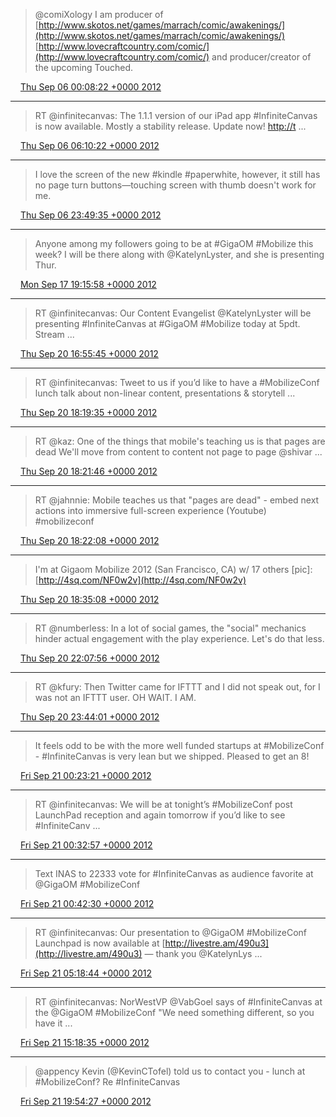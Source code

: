 > @comiXology I am producer of [http://www.skotos.net/games/marrach/comic/awakenings/](http://www.skotos.net/games/marrach/comic/awakenings/) [http://www.lovecraftcountry.com/comic/](http://www.lovecraftcountry.com/comic/) and producer/creator of the upcoming Touched.

<img src="../../media/tweet.ico" width="12" /> [Thu Sep 06 00:08:22 +0000 2012](https://twitter.com/ChristopherA/status/243500856069210112)

----

> RT @infinitecanvas: The 1.1.1 version of our iPad app #InfiniteCanvas is now available. Mostly a stability release. Update now! [http://t](http://t) ...

<img src="../../media/tweet.ico" width="12" /> [Thu Sep 06 06:10:22 +0000 2012](https://twitter.com/ChristopherA/status/243591956054294528)

----

> I love the screen of the new #kindle #paperwhite, however, it still has no page turn buttons—touching screen with thumb doesn't work for me.

<img src="../../media/tweet.ico" width="12" /> [Thu Sep 06 23:49:35 +0000 2012](https://twitter.com/ChristopherA/status/243858516010467329)

----

> Anyone among my followers going to be at #GigaOM #Mobilize this week? I will be there along with @KatelynLyster, and she is presenting Thur.

<img src="../../media/tweet.ico" width="12" /> [Mon Sep 17 19:15:58 +0000 2012](https://twitter.com/ChristopherA/status/247775923716362240)

----

> RT @infinitecanvas: Our Content Evangelist @KatelynLyster will be presenting #InfiniteCanvas at #GigaOM #Mobilize today at 5pdt. Stream  ...

<img src="../../media/tweet.ico" width="12" /> [Thu Sep 20 16:55:45 +0000 2012](https://twitter.com/ChristopherA/status/248827800952401920)

----

> RT @infinitecanvas: Tweet to us if you’d like to have a #MobilizeConf lunch talk about non-linear content, presentations &amp; storytell ...

<img src="../../media/tweet.ico" width="12" /> [Thu Sep 20 18:19:35 +0000 2012](https://twitter.com/ChristopherA/status/248848899077439488)

----

> RT @kaz: One of the things that mobile's teaching us is that pages are dead We'll move from content to content not page to page @shivar  ...

<img src="../../media/tweet.ico" width="12" /> [Thu Sep 20 18:21:46 +0000 2012](https://twitter.com/ChristopherA/status/248849448472559616)

----

> RT @jahnnie: Mobile teaches us that "pages are dead" - embed next actions into immersive full-screen experience (Youtube) #mobilizeconf

<img src="../../media/tweet.ico" width="12" /> [Thu Sep 20 18:22:08 +0000 2012](https://twitter.com/ChristopherA/status/248849541439311872)

----

> I'm at Gigaom Mobilize 2012 (San Francisco, CA) w/ 17 others [pic]: [http://4sq.com/NF0w2v](http://4sq.com/NF0w2v)

<img src="../../media/tweet.ico" width="12" /> [Thu Sep 20 18:35:08 +0000 2012](https://twitter.com/ChristopherA/status/248852810618241024)

----

> RT @numberless: In a lot of social games, the "social" mechanics hinder actual engagement with the play experience. Let's do that less.

<img src="../../media/tweet.ico" width="12" /> [Thu Sep 20 22:07:56 +0000 2012](https://twitter.com/ChristopherA/status/248906366750715904)

----

> RT @kfury: Then Twitter came for IFTTT and I did not speak out, for I was not an IFTTT user. OH WAIT. I AM.

<img src="../../media/tweet.ico" width="12" /> [Thu Sep 20 23:44:01 +0000 2012](https://twitter.com/ChristopherA/status/248930546988748800)

----

> It feels odd to be with the more well funded startups at #MobilizeConf - #InfiniteCanvas is very lean but we shipped. Pleased to get an 8!

<img src="../../media/tweet.ico" width="12" /> [Fri Sep 21 00:23:21 +0000 2012](https://twitter.com/ChristopherA/status/248940444011089920)

----

> RT @infinitecanvas: We will be at tonight’s #MobilizeConf post LaunchPad reception and again tomorrow if you’d like to see #InfiniteCanv ...

<img src="../../media/tweet.ico" width="12" /> [Fri Sep 21 00:32:57 +0000 2012](https://twitter.com/ChristopherA/status/248942860920029185)

----

> Text INAS to 22333 vote for #InfiniteCanvas as audience favorite at @GigaOM #MobilizeConf

<img src="../../media/tweet.ico" width="12" /> [Fri Sep 21 00:42:30 +0000 2012](https://twitter.com/ChristopherA/status/248945263086039040)

----

> RT @infinitecanvas: Our presentation to @GigaOM #MobilizeConf Launchpad is now available at [http://livestre.am/490u3](http://livestre.am/490u3) — thank you @KatelynLys ...

<img src="../../media/tweet.ico" width="12" /> [Fri Sep 21 05:18:44 +0000 2012](https://twitter.com/ChristopherA/status/249014779170148353)

----

> RT @infinitecanvas: NorWestVP @VabGoel says of #InfiniteCanvas at the @GigaOM #MobilizeConf "We need something different, so you have it ...

<img src="../../media/tweet.ico" width="12" /> [Fri Sep 21 15:18:35 +0000 2012](https://twitter.com/ChristopherA/status/249165738223489025)

----

> @appency Kevin (@KevinCTofel) told us to contact you - lunch at #MobilizeConf? Re #InfiniteCanvas

<img src="../../media/tweet.ico" width="12" /> [Fri Sep 21 19:54:27 +0000 2012](https://twitter.com/ChristopherA/status/249235159642157056)